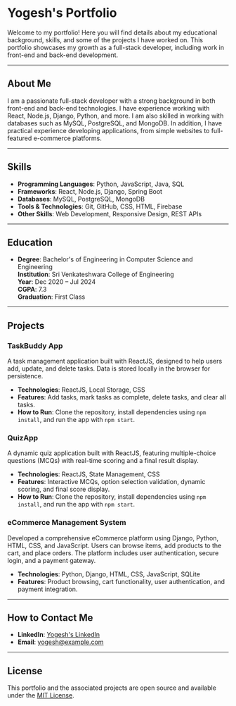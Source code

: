 # Yogesh's Portfolio

Welcome to my portfolio! Here you will find details about my educational background, skills, and some of the projects I have worked on. This portfolio showcases my growth as a full-stack developer, including work in front-end and back-end development.

---

## About Me

I am a passionate full-stack developer with a strong background in both front-end and back-end technologies. I have experience working with React, Node.js, Django, Python, and more. I am also skilled in working with databases such as MySQL, PostgreSQL, and MongoDB. In addition, I have practical experience developing applications, from simple websites to full-featured e-commerce platforms.

---

## Skills
- **Programming Languages**: Python, JavaScript, Java, SQL
- **Frameworks**: React, Node.js, Django, Spring Boot
- **Databases**: MySQL, PostgreSQL, MongoDB
- **Tools & Technologies**: Git, GitHub, CSS, HTML, Firebase
- **Other Skills**: Web Development, Responsive Design, REST APIs

---

## Education

- **Degree**: Bachelor's of Engineering in Computer Science and Engineering  
  **Institution**: Sri Venkateshwara College of Engineering  
  **Year**: Dec 2020 – Jul 2024  
  **CGPA**: 7.3  
  **Graduation**: First Class

---

## Projects

### TaskBuddy App
A task management application built with ReactJS, designed to help users add, update, and delete tasks. Data is stored locally in the browser for persistence.

- **Technologies**: ReactJS, Local Storage, CSS
- **Features**: Add tasks, mark tasks as complete, delete tasks, and clear all tasks.
- **How to Run**: Clone the repository, install dependencies using `npm install`, and run the app with `npm start`.

### QuizApp
A dynamic quiz application built with ReactJS, featuring multiple-choice questions (MCQs) with real-time scoring and a final result display.

- **Technologies**: ReactJS, State Management, CSS
- **Features**: Interactive MCQs, option selection validation, dynamic scoring, and final score display.
- **How to Run**: Clone the repository, install dependencies using `npm install`, and run the app with `npm start`.

### eCommerce Management System
Developed a comprehensive eCommerce platform using Django, Python, HTML, CSS, and JavaScript. Users can browse items, add products to the cart, and place orders. The platform includes user authentication, secure login, and a payment gateway.

- **Technologies**: Python, Django, HTML, CSS, JavaScript, SQLite
- **Features**: Product browsing, cart functionality, user authentication, and payment integration.
  
---

## How to Contact Me

- **LinkedIn**: [Yogesh's LinkedIn](https://www.linkedin.com/yogesh-k-770a76)
- **Email**: yogesh@example.com

---

## License

This portfolio and the associated projects are open source and available under the [MIT License](LICENSE).

